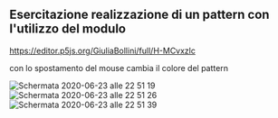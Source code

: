 ## Esercitazione realizzazione di un pattern con l'utilizzo del modulo

https://editor.p5js.org/GiuliaBollini/full/H-MCvxzlc

con lo spostamento del mouse cambia il colore del pattern

![Schermata 2020-06-23 alle 22 51 19](https://user-images.githubusercontent.com/61871414/85475078-d9712380-b5b5-11ea-9cca-9fba632872d8.png)
![Schermata 2020-06-23 alle 22 51 26](https://user-images.githubusercontent.com/61871414/85475082-da09ba00-b5b5-11ea-8d10-411dfdf1a50f.png)
![Schermata 2020-06-23 alle 22 51 39](https://user-images.githubusercontent.com/61871414/85475084-daa25080-b5b5-11ea-819a-0f9435f99661.png)
